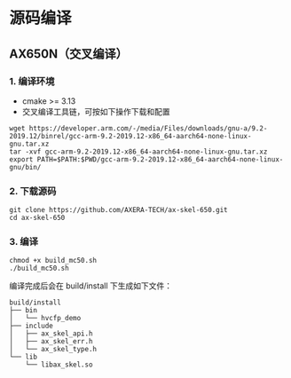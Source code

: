 # 源码编译

## AX650N（交叉编译）

### 1. 编译环境
- cmake >= 3.13
- 交叉编译工具链，可按如下操作下载和配置
```shell
wget https://developer.arm.com/-/media/Files/downloads/gnu-a/9.2-2019.12/binrel/gcc-arm-9.2-2019.12-x86_64-aarch64-none-linux-gnu.tar.xz
tar -xvf gcc-arm-9.2-2019.12-x86_64-aarch64-none-linux-gnu.tar.xz
export PATH=$PATH:$PWD/gcc-arm-9.2-2019.12-x86_64-aarch64-none-linux-gnu/bin/
```

### 2. 下载源码
```shell
git clone https://github.com/AXERA-TECH/ax-skel-650.git
cd ax-skel-650
```

### 3. 编译
```shell
chmod +x build_mc50.sh
./build_mc50.sh
```

编译完成后会在 build/install 下生成如下文件：
```shell
build/install
├── bin
│   └── hvcfp_demo
├── include
│   ├── ax_skel_api.h
│   ├── ax_skel_err.h
│   └── ax_skel_type.h
└── lib
    └── libax_skel.so
```